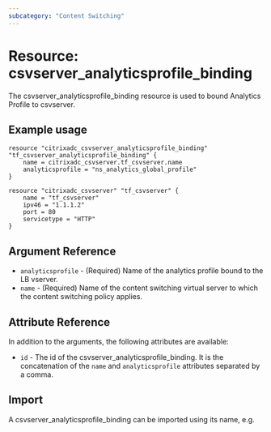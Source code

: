 ```yaml
---
subcategory: "Content Switching"
---
```


# Resource: csvserver_analyticsprofile_binding

The csvserver_analyticsprofile_binding resource is used to bound Analytics Profile to csvserver.


## Example usage

```hcl
resource "citrixadc_csvserver_analyticsprofile_binding" "tf_csvserver_analyticsprofile_binding" {
	name = citrixadc_csvserver.tf_csvserver.name
	analyticsprofile = "ns_analytics_global_profile"
}

resource "citrixadc_csvserver" "tf_csvserver" {
	name = "tf_csvserver"
	ipv46 = "1.1.1.2"
	port = 80
	servicetype = "HTTP"
}
```


## Argument Reference

* `analyticsprofile` - (Required) Name of the analytics profile bound to the LB vserver.
* `name` - (Required) Name of the content switching virtual server to which the content switching policy applies.


## Attribute Reference

In addition to the arguments, the following attributes are available:

* `id` - The id of the csvserver_analyticsprofile_binding. It is the concatenation of the `name` and `analyticsprofile` attributes separated by a comma.


## Import

A csvserver_analyticsprofile_binding can be imported using its name, e.g.

```shellterraform import terraform import citrixadc_csvserver_analyticsprofile_binding.tf_csvserver_analyticsprofile_binding tf_csvserver,ns_analytics_global_profile
```
